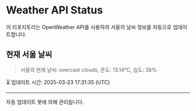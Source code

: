 
# Weather API Status

이 리포지토리는 OpenWeather API를 사용하여 서울의 날씨 정보를 자동으로 업데이트합니다.

## 현재 서울 날씨
> 서울의 현재 날씨: overcast clouds, 온도: 13.14°C, 습도: 38%

⏳ 업데이트 시간: 2025-03-23 17:31:35 (UTC)

---
자동 업데이트 봇에 의해 관리됩니다.
